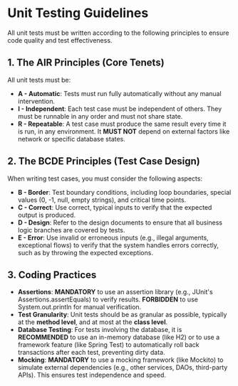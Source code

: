 # **Unit Testing Guidelines**

All unit tests must be written according to the following principles to ensure code quality and test effectiveness.

## **1\. The AIR Principles (Core Tenets)**

All unit tests must be:

* **A \- Automatic**: Tests must run fully automatically without any manual intervention.  
* **I \- Independent**: Each test case must be independent of others. They must be runnable in any order and must not share state.  
* **R \- Repeatable**: A test case must produce the same result every time it is run, in any environment. It **MUST NOT** depend on external factors like network or specific database states.

## **2\. The BCDE Principles (Test Case Design)**

When writing test cases, you must consider the following aspects:

* **B \- Border**: Test boundary conditions, including loop boundaries, special values (0, \-1, null, empty strings), and critical time points.  
* **C \- Correct**: Use correct, typical inputs to verify that the expected output is produced.  
* **D \- Design**: Refer to the design documents to ensure that all business logic branches are covered by tests.  
* **E \- Error**: Use invalid or erroneous inputs (e.g., illegal arguments, exceptional flows) to verify that the system handles errors correctly, such as by throwing the expected exceptions.

## **3\. Coding Practices**

* **Assertions**: **MANDATORY** to use an assertion library (e.g., JUnit's Assertions.assertEquals) to verify results. **FORBIDDEN** to use System.out.println for manual verification.  
* **Test Granularity**: Unit tests should be as granular as possible, typically at the **method level**, and at most at the **class level**.  
* **Database Testing**: For tests involving the database, it is **RECOMMENDED** to use an in-memory database (like H2) or to use a framework feature (like Spring Test) to automatically roll back transactions after each test, preventing dirty data.  
* **Mocking**: **MANDATORY** to use a mocking framework (like Mockito) to simulate external dependencies (e.g., other services, DAOs, third-party APIs). This ensures test independence and speed.